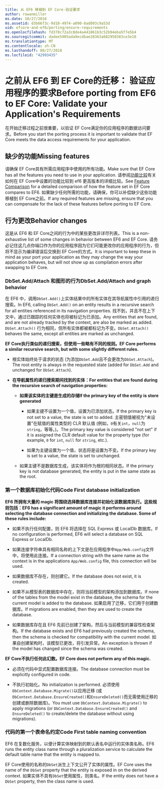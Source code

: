 ```yaml
---
title: 从 EF6 移植到 EF Core-验证要求
author: rowanmiller
ms.date: 10/27/2016
ms.assetid: d3b66f3c-9d10-4974-a090-8ad093c9a53d
uid: efcore-and-ef6/porting/ensure-requirements
ms.openlocfilehash: fd378c72a3c8de4a441861b3c52b94eba5f7e5b4
ms.sourcegitcommit: dadee5905ada9ecdbae28363a682950383ce3e10
ms.translationtype: MT
ms.contentlocale: zh-CN
ms.lasthandoff: 08/27/2018
ms.locfileid: "42993435"
---
```

# <a name="before-porting-from-ef6-to-ef-core-validate-your-applications-requirements"></a><span data-ttu-id="8c6dd-102">之前从 EF6 到 EF Core的迁移： 验证应用程序的要求</span><span class="sxs-lookup"><span data-stu-id="8c6dd-102">Before porting from EF6 to EF Core: Validate your Application's Requirements</span></span>

<span data-ttu-id="8c6dd-103">在开始迁移过程之前很重要，以验证 EF Core满足你的应用程序的数据访问要求。</span><span class="sxs-lookup"><span data-stu-id="8c6dd-103">Before you start the porting process it is important to validate that EF Core meets the data access requirements for your application.</span></span>

## <a name="missing-features"></a><span data-ttu-id="8c6dd-104">缺少的功能</span><span class="sxs-lookup"><span data-stu-id="8c6dd-104">Missing features</span></span>

<span data-ttu-id="8c6dd-105">请确保 EF Core具有所需应用程序中使用的所有功能。</span><span class="sxs-lookup"><span data-stu-id="8c6dd-105">Make sure that EF Core has all the features you need to use in your application.</span></span> <span data-ttu-id="8c6dd-106">请参阅[功能比较](../features.md)有关如何在 EF Core中设置的功能比较到 ef6 更高版本的详细比较。</span><span class="sxs-lookup"><span data-stu-id="8c6dd-106">See [Feature Comparison](../features.md) for a detailed comparison of how the feature set in EF Core compares to EF6.</span></span> <span data-ttu-id="8c6dd-107">如果缺少任何所需的功能，请确保，你可以补偿缺少这些功能移植到 EF Core之前。</span><span class="sxs-lookup"><span data-stu-id="8c6dd-107">If any required features are missing, ensure that you can compensate for the lack of these features before porting to EF Core.</span></span>

## <a name="behavior-changes"></a><span data-ttu-id="8c6dd-108">行为更改</span><span class="sxs-lookup"><span data-stu-id="8c6dd-108">Behavior changes</span></span>

<span data-ttu-id="8c6dd-109">这是从 EF6 和 EF Core之间的行为中的某些更改非详尽列表。</span><span class="sxs-lookup"><span data-stu-id="8c6dd-109">This is a non-exhaustive list of some changes in behavior between EF6 and EF Core.</span></span> <span data-ttu-id="8c6dd-110">请务必记住这几点你端口作为你的应用程序因为它们可能更改你的应用程序的行为，但将不显示为编译错误后交换到 EF Core的方式。</span><span class="sxs-lookup"><span data-stu-id="8c6dd-110">It is important to keep these in mind as your port your application as they may change the way your application behaves, but will not show up as compilation errors after swapping to EF Core.</span></span>

### <a name="dbsetaddattach-and-graph-behavior"></a><span data-ttu-id="8c6dd-111">DbSet.Add/Attach 和图形的行为</span><span class="sxs-lookup"><span data-stu-id="8c6dd-111">DbSet.Add/Attach and graph behavior</span></span>

<span data-ttu-id="8c6dd-112">在 EF6 中，调用`DbSet.Add()`上实体结果中的所有实体在其导航属性中引用的递归搜索。</span><span class="sxs-lookup"><span data-stu-id="8c6dd-112">In EF6, calling `DbSet.Add()` on an entity results in a recursive search for all entities referenced in its navigation properties.</span></span> <span data-ttu-id="8c6dd-113">找不到，并且不在上下文中，通过已跟踪的任何实体也将被标记为已添加。</span><span class="sxs-lookup"><span data-stu-id="8c6dd-113">Any entities that are found, and are not already tracked by the context, are also be marked as added.</span></span> <span data-ttu-id="8c6dd-114">`DbSet.Attach()` 行为相同，但所有实体都被都标记为不变。</span><span class="sxs-lookup"><span data-stu-id="8c6dd-114">`DbSet.Attach()` behaves the same, except all entities are marked as unchanged.</span></span>

<span data-ttu-id="8c6dd-115">**EF Core执行类似的递归搜索，但使用一些略有不同的规则。**</span><span class="sxs-lookup"><span data-stu-id="8c6dd-115">**EF Core performs a similar recursive search, but with some slightly different rules.**</span></span>

*  <span data-ttu-id="8c6dd-116">根实体始终处于请求的状态 (为添加`DbSet.Add`且不会更改为`DbSet.Attach`)。</span><span class="sxs-lookup"><span data-stu-id="8c6dd-116">The root entity is always in the requested state (added for `DbSet.Add` and unchanged for `DbSet.Attach`).</span></span>

*  <span data-ttu-id="8c6dd-117">**在导航属性的递归搜索期间找到的实体：**</span><span class="sxs-lookup"><span data-stu-id="8c6dd-117">**For entities that are found during the recursive search of navigation properties:**</span></span>

    *  <span data-ttu-id="8c6dd-118">**如果该实体的主键是生成的存储**</span><span class="sxs-lookup"><span data-stu-id="8c6dd-118">**If the primary key of the entity is store generated**</span></span>

        * <span data-ttu-id="8c6dd-119">如果主键不设置为一个值，设置为已添加状态。</span><span class="sxs-lookup"><span data-stu-id="8c6dd-119">If the primary key is not set to a value, the state is set to added.</span></span> <span data-ttu-id="8c6dd-120">主密钥值被视为"未设置"在赋值的属性类型的 CLR 默认值 (例如，`0`有关`int`，`null`为`string`，等等。)。</span><span class="sxs-lookup"><span data-stu-id="8c6dd-120">The primary key value is considered "not set" if it is assigned the CLR default value for the property type (for example, `0` for `int`, `null` for `string`, etc.).</span></span>

        * <span data-ttu-id="8c6dd-121">如果为主键设置为一个值，状态将是设置为不变。</span><span class="sxs-lookup"><span data-stu-id="8c6dd-121">If the primary key is set to a value, the state is set to unchanged.</span></span>

    *  <span data-ttu-id="8c6dd-122">如果主键不是数据库生成，该实体将作为根的相同状态。</span><span class="sxs-lookup"><span data-stu-id="8c6dd-122">If the primary key is not database generated, the entity is put in the same state as the root.</span></span>

### <a name="code-first-database-initialization"></a><span data-ttu-id="8c6dd-123">第一个数据库初始化代码</span><span class="sxs-lookup"><span data-stu-id="8c6dd-123">Code First database initialization</span></span>

<span data-ttu-id="8c6dd-124">**EF6 所拥有大量的 magic 将围绕选择数据库连接并初始化该数据库执行。这些规则包括：**</span><span class="sxs-lookup"><span data-stu-id="8c6dd-124">**EF6 has a significant amount of magic it performs around selecting the database connection and initializing the database. Some of these rules include:**</span></span>

* <span data-ttu-id="8c6dd-125">如果不执行任何配置，则 EF6 将选择在 SQL Express 或 LocalDb 数据库。</span><span class="sxs-lookup"><span data-stu-id="8c6dd-125">If no configuration is performed, EF6 will select a database on SQL Express or LocalDb.</span></span>

* <span data-ttu-id="8c6dd-126">如果连接字符串具有相同名称的上下文是在应用程序中`App/Web.config`文件中，将使用此连接。</span><span class="sxs-lookup"><span data-stu-id="8c6dd-126">If a connection string with the same name as the context is in the applications `App/Web.config` file, this connection will be used.</span></span>

* <span data-ttu-id="8c6dd-127">如果数据库不存在，则创建它。</span><span class="sxs-lookup"><span data-stu-id="8c6dd-127">If the database does not exist, it is created.</span></span>

* <span data-ttu-id="8c6dd-128">如果不从模型表的数据库中存在，则将当前模型的架构添加到数据库。</span><span class="sxs-lookup"><span data-stu-id="8c6dd-128">If none of the tables from the model exist in the database, the schema for the current model is added to the database.</span></span> <span data-ttu-id="8c6dd-129">如果启用了迁移，它们用于创建数据库。</span><span class="sxs-lookup"><span data-stu-id="8c6dd-129">If migrations are enabled, then they are used to create the database.</span></span>

* <span data-ttu-id="8c6dd-130">如果数据库存在且 EF6 先前已创建了架构，然后与当前模型的兼容性检查架构。</span><span class="sxs-lookup"><span data-stu-id="8c6dd-130">If the database exists and EF6 had previously created the schema, then the schema is checked for compatibility with the current model.</span></span> <span data-ttu-id="8c6dd-131">如果自创建架构时，该模型已更改，将引发异常。</span><span class="sxs-lookup"><span data-stu-id="8c6dd-131">An exception is thrown if the model has changed since the schema was created.</span></span>

<span data-ttu-id="8c6dd-132">**EF Core不执行任何此幻数。**</span><span class="sxs-lookup"><span data-stu-id="8c6dd-132">**EF Core does not perform any of this magic.**</span></span>

* <span data-ttu-id="8c6dd-133">必须在代码中显式配置数据库连接。</span><span class="sxs-lookup"><span data-stu-id="8c6dd-133">The database connection must be explicitly configured in code.</span></span>

* <span data-ttu-id="8c6dd-134">不执行初始化。</span><span class="sxs-lookup"><span data-stu-id="8c6dd-134">No initialization is performed.</span></span> <span data-ttu-id="8c6dd-135">必须使用`DbContext.Database.Migrate()`以应用迁移 (或`DbContext.Database.EnsureCreated()`和`EnsureDeleted()`而无需使用迁移的创建或删除数据库)。</span><span class="sxs-lookup"><span data-stu-id="8c6dd-135">You must use `DbContext.Database.Migrate()` to apply migrations (or `DbContext.Database.EnsureCreated()` and `EnsureDeleted()` to create/delete the database without using migrations).</span></span>

### <a name="code-first-table-naming-convention"></a><span data-ttu-id="8c6dd-136">代码的第一个表命名约定</span><span class="sxs-lookup"><span data-stu-id="8c6dd-136">Code First table naming convention</span></span>

<span data-ttu-id="8c6dd-137">EF6 在复数化服务，以便计算实体映射到的默认表名中运行的实体类名称。</span><span class="sxs-lookup"><span data-stu-id="8c6dd-137">EF6 runs the entity class name through a pluralization service to calculate the default table name that the entity is mapped to.</span></span>

<span data-ttu-id="8c6dd-138">EF Core使用的名称的`DbSet`派生上下文公开了实体的属性。</span><span class="sxs-lookup"><span data-stu-id="8c6dd-138">EF Core uses the name of the `DbSet` property that the entity is exposed in on the derived context.</span></span> <span data-ttu-id="8c6dd-139">如果实体不具有`DbSet`使用属性，则类名。</span><span class="sxs-lookup"><span data-stu-id="8c6dd-139">If the entity does not have a `DbSet` property, then the class name is used.</span></span>
